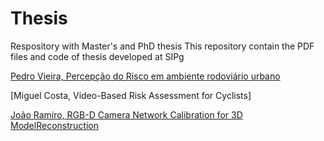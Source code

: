 # Thesis
Respository with Master's and PhD thesis 
This repository contain the PDF files and code of thesis developed at SIPg


[Pedro Vieira, Percepção do Risco em ambiente rodoviário urbano](https://github.com/sipg-isr/Thesis/tree/master/MSc/PedroVieira)

[Miguel Costa,  Video-Based Risk Assessment for Cyclists]

[João Ramiro, RGB-D Camera Network Calibration for 3D ModelReconstruction](https://github.com/DonHaul/MscThesis)
